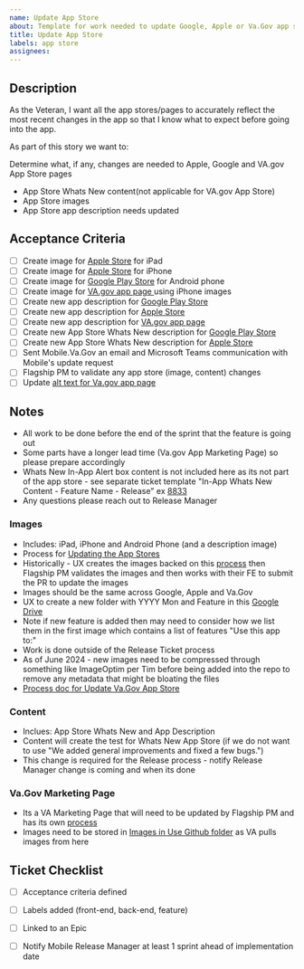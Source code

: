 ```yaml
---
name: Update App Store
about: Template for work needed to update Google, Apple or Va.Gov app store content and images 
title: Update App Store
labels: app store
assignees:
---
```



## Description 
As the Veteran, I want all the app stores/pages to accurately reflect the most recent changes in the app so that I know what to expect before going into the app. 

As part of this story we want to: 

<!-- List the desired outcome(s) for this ticket -->  
Determine what, if any, changes are needed to Apple, Google and VA.gov App Store pages
-  App Store Whats New content(not applicable for VA.gov App Store)
-  App Store images
-  App Store app description needs updated 

## Acceptance Criteria
<!-- Add a checkbox for each item required to fulfill the user story/issue. -->  
- [ ]  Create image for [Apple Store](https://apps.apple.com/us/app/va-health-and-benefits/id1559609596?platform=ipad) for iPad
- [ ]  Create image for [Apple Store](https://apps.apple.com/us/app/va-health-and-benefits/id1559609596?platform=iphone) for iPhone
- [ ]  Create image for [Google Play Store](https://play.google.com/store/apps/details?id=gov.va.mobileapp&hl=en_US&gl=US) for Android phone
- [ ]  Create image for [VA.gov app page ](https://mobile.va.gov/app/va-health-and-benefits) using iPhone images
- [ ]  Create new app description for [Google Play Store](https://play.google.com/store/apps/details?id=gov.va.mobileapp&hl=en_US&gl=US)
- [ ]  Create new app description for [Apple Store](https://apps.apple.com/us/app/va-health-and-benefits/id1559609596?platform=iphone)
- [ ]  Create new app description for [VA.gov app page](https://mobile.va.gov/app/va-health-and-benefits)
- [ ]  Create new App Store Whats New description for [Google Play Store](https://play.google.com/store/apps/details?id=gov.va.mobileapp&hl=en_US&gl=US)
- [ ]  Create new App Store Whats New description for [Apple Store](https://apps.apple.com/us/app/va-health-and-benefits/id1559609596?platform=iphone)
- [ ]  Sent Mobile.Va.Gov an email and Microsoft Teams communication with Mobile's update request
- [ ]  Flagship PM to validate any app store (image, content) changes 
- [ ]  Update [alt text for Va.gov app page](https://github.com/department-of-veterans-affairs/va.gov-team/blob/master/products/va-mobile-app/Teams/QA%20and%20Release/Release%20Management/Go%20to%20Market/VA.Gov%20App%20Store%20Page/Images%20In%20Use/Alt%20Text%20Image.md)

## Notes 
- All work to be done before the end of the sprint that the feature is going out
- Some parts have a longer lead time (Va.gov App Marketing Page) so please prepare accordingly
- Whats New In-App Alert box content is not included here as its not part of the app store - see separate ticket template "In-App Whats New Content - Feature Name - Release" ex [8833](https://app.zenhub.com/workspaces/va-mobile-60f1a34998bc75000f2a489f/issues/gh/department-of-veterans-affairs/va-mobile-app/8833) 
- Any questions please reach out to Release Manager 

### Images
- Includes: iPad, iPhone and Android Phone (and a description image) 
- Process for [Updating the App Stores](https://github.com/department-of-veterans-affairs/va.gov-team/blob/master/products/va-mobile-app/Teams/QA%20and%20Release/Release%20Management/Go%20to%20Market/App%20Store%20Updates.md)
- Historically - UX creates the images backed on this [process](https://department-of-veterans-affairs.github.io/va-mobile-app/docs/Operations/Updating%20the%20App%20Stores/#designer-update-the-app-store-images) then Flagship PM validates the images and then works with their FE to submit the PR to update the images
- Images should be the same across Google, Apple and Va.Gov
- UX to create a new folder with YYYY Mon and Feature in this [Google Drive](https://drive.google.com/drive/folders/1t_WOjaZkJKNR9oXEMczjtIePAFef2ym6)
- Note if new feature is added then may need to consider how we list them in the first image which contains a list of features "Use this app to:"
- Work is done outside of the Release Ticket process
- As of June 2024 - new images need to be compressed through something like ImageOptim per Tim before being added into the repo to remove any metadata that might be bloating the files
- [Process doc for Update Va.Gov App Store ](https://github.com/department-of-veterans-affairs/va.gov-team/tree/master/products/va-mobile-app/Teams/QA%20and%20Release/Release%20Management/Go%20to%20Market/VA.Gov%20App%20Store%20Page)

### Content
- Inclues: App Store Whats New and App Description 
- Content will create the test for Whats New App Store (if we do not want to use "We added general improvements and fixed a few bugs.")
- This change is required for the Release process - notify Release Manager change is coming and when its done 
 

### Va.Gov Marketing Page
- Its a VA Marketing Page that will need to be updated by Flagship PM and has its own [process](https://github.com/department-of-veterans-affairs/va.gov-team/tree/master/products/va-mobile-app/Teams/QA%20and%20Release/Release%20Management/Go%20to%20Market/VA.Gov%20App%20Store%20Page)
- Images need to be stored in [Images in Use Github folder](hhttps://github.com/department-of-veterans-affairs/va.gov-team/tree/master/products/va-mobile-app/Teams/QA%20and%20Release/Release%20Management/Go%20to%20Market/VA.Gov%20App%20Store%20Page/Images%20In%20Use) as VA pulls images from here


 


## Ticket Checklist

- [ ] Acceptance criteria defined
- [ ] Labels added (front-end, back-end, feature)
- [ ] Linked to an Epic
- [ ] Notify Mobile Release Manager at least 1 sprint ahead of implementation date 

